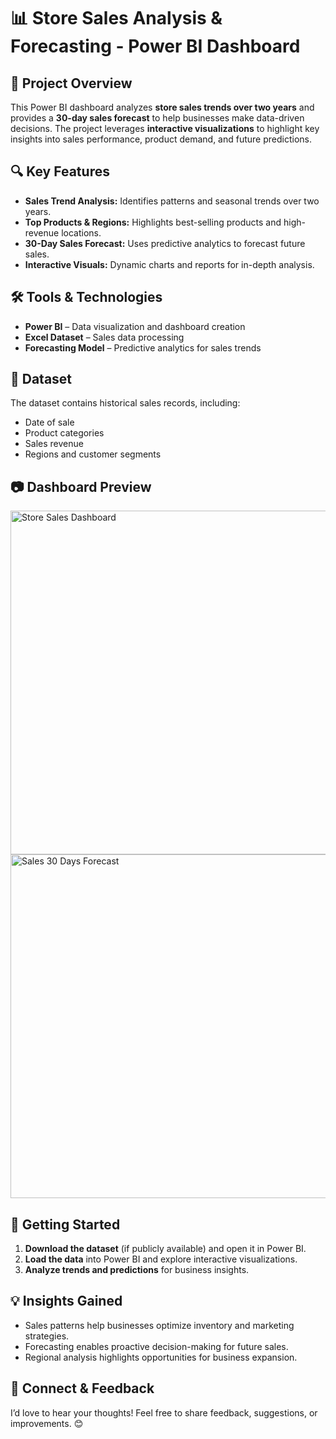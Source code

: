 # 📊 Store Sales Analysis & Forecasting - Power BI Dashboard

## 📌 Project Overview
This Power BI dashboard analyzes **store sales trends over two years** and provides a **30-day sales forecast** to help businesses make data-driven decisions. The project leverages **interactive visualizations** to highlight key insights into sales performance, product demand, and future predictions.

## 🔍 Key Features
- **Sales Trend Analysis:** Identifies patterns and seasonal trends over two years.
- **Top Products & Regions:** Highlights best-selling products and high-revenue locations.
- **30-Day Sales Forecast:** Uses predictive analytics to forecast future sales.
- **Interactive Visuals:** Dynamic charts and reports for in-depth analysis.

## 🛠️ Tools & Technologies
- **Power BI** – Data visualization and dashboard creation
- **Excel Dataset** – Sales data processing
- **Forecasting Model** – Predictive analytics for sales trends

## 📂 Dataset
The dataset contains historical sales records, including:
- Date of sale
- Product categories
- Sales revenue
- Regions and customer segments

## 📷 Dashboard Preview
<img src="/saitejayaruva/Store-Sales-Forecast/blob/main/StoreSalesDashboard.png" width="850" height="550" alt="Store Sales Dashboard">
<img src="/saitejayaruva/Store-Sales-Forecast/blob/main/Sales30DaysForecast.png" width="850" height="550" alt="Sales 30 Days Forecast">



## 🚀 Getting Started
1. **Download the dataset** (if publicly available) and open it in Power BI.
2. **Load the data** into Power BI and explore interactive visualizations.
3. **Analyze trends and predictions** for business insights.

## 💡 Insights Gained
- Sales patterns help businesses optimize inventory and marketing strategies.
- Forecasting enables proactive decision-making for future sales.
- Regional analysis highlights opportunities for business expansion.

## 🔗 Connect & Feedback
I’d love to hear your thoughts! Feel free to share feedback, suggestions, or improvements. 😊



